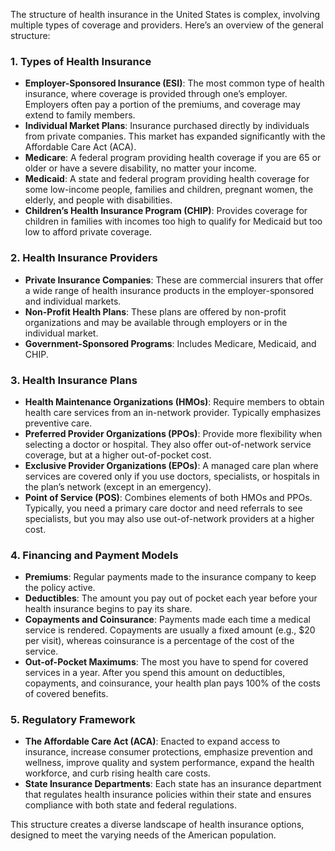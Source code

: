 
The structure of health insurance in the United States is complex, involving multiple types of coverage and providers. Here’s an overview of the general structure:

### 1. Types of Health Insurance

- **Employer-Sponsored Insurance (ESI)**: The most common type of health insurance, where coverage is provided through one’s employer. Employers often pay a portion of the premiums, and coverage may extend to family members.
- **Individual Market Plans**: Insurance purchased directly by individuals from private companies. This market has expanded significantly with the Affordable Care Act (ACA).
- **Medicare**: A federal program providing health coverage if you are 65 or older or have a severe disability, no matter your income.
- **Medicaid**: A state and federal program providing health coverage for some low-income people, families and children, pregnant women, the elderly, and people with disabilities.
- **Children’s Health Insurance Program (CHIP)**: Provides coverage for children in families with incomes too high to qualify for Medicaid but too low to afford private coverage.

### 2. Health Insurance Providers

- **Private Insurance Companies**: These are commercial insurers that offer a wide range of health insurance products in the employer-sponsored and individual markets.
- **Non-Profit Health Plans**: These plans are offered by non-profit organizations and may be available through employers or in the individual market.
- **Government-Sponsored Programs**: Includes Medicare, Medicaid, and CHIP.

### 3. Health Insurance Plans

- **Health Maintenance Organizations (HMOs)**: Require members to obtain health care services from an in-network provider. Typically emphasizes preventive care.
- **Preferred Provider Organizations (PPOs)**: Provide more flexibility when selecting a doctor or hospital. They also offer out-of-network service coverage, but at a higher out-of-pocket cost.
- **Exclusive Provider Organizations (EPOs)**: A managed care plan where services are covered only if you use doctors, specialists, or hospitals in the plan’s network (except in an emergency).
- **Point of Service (POS)**: Combines elements of both HMOs and PPOs. Typically, you need a primary care doctor and need referrals to see specialists, but you may also use out-of-network providers at a higher cost.

### 4. Financing and Payment Models

- **Premiums**: Regular payments made to the insurance company to keep the policy active.
- **Deductibles**: The amount you pay out of pocket each year before your health insurance begins to pay its share.
- **Copayments and Coinsurance**: Payments made each time a medical service is rendered. Copayments are usually a fixed amount (e.g., $20 per visit), whereas coinsurance is a percentage of the cost of the service.
- **Out-of-Pocket Maximums**: The most you have to spend for covered services in a year. After you spend this amount on deductibles, copayments, and coinsurance, your health plan pays 100% of the costs of covered benefits.

### 5. Regulatory Framework

- **The Affordable Care Act (ACA)**: Enacted to expand access to insurance, increase consumer protections, emphasize prevention and wellness, improve quality and system performance, expand the health workforce, and curb rising health care costs.
- **State Insurance Departments**: Each state has an insurance department that regulates health insurance policies within their state and ensures compliance with both state and federal regulations.

This structure creates a diverse landscape of health insurance options, designed to meet the varying needs of the American population.